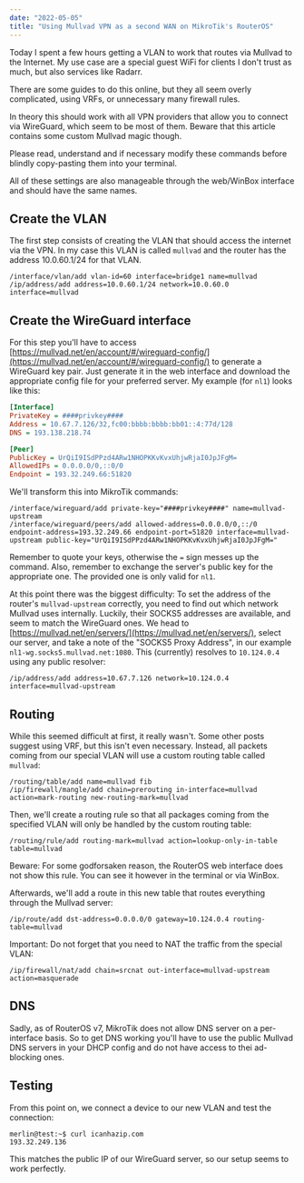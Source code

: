 ```yaml
---
date: "2022-05-05"
title: "Using Mullvad VPN as a second WAN on MikroTik's RouterOS"
---
```


Today I spent a few hours getting a VLAN to work that routes via Mullvad to the Internet. My use case are a special guest WiFi for clients I don't trust as much, but also services like Radarr.

There are some guides to do this online, but they all seem overly complicated, using VRFs, or unnecessary many firewall rules.

In theory this should work with all VPN providers that allow you to connect via WireGuard, which seem to be most of them. Beware that this article contains some custom Mullvad magic though.

Please read, understand and if necessary modify these commands before blindly copy-pasting them into your terminal.

All of these settings are also manageable through the web/WinBox interface and should have the same names.

## Create the VLAN

The first step consists of creating the VLAN that should access the internet via the VPN. In my case this VLAN is called `mullvad` and the router has the address 10.0.60.1/24 for that VLAN.

```console
/interface/vlan/add vlan-id=60 interface=bridge1 name=mullvad
/ip/address/add address=10.0.60.1/24 network=10.0.60.0 interface=mullvad
```

## Create the WireGuard interface

For this step you'll have to access [https://mullvad.net/en/account/#/wireguard-config/](https://mullvad.net/en/account/#/wireguard-config/) to generate a WireGuard key pair. Just generate it in the web interface and download the appropriate config file for your preferred server. My example (for `nl1`) looks like this:

```ini
[Interface]
PrivateKey = ####privkey####
Address = 10.67.7.126/32,fc00:bbbb:bbbb:bb01::4:77d/128
DNS = 193.138.218.74

[Peer]
PublicKey = UrQiI9ISdPPzd4ARw1NHOPKKvKvxUhjwRjaI0JpJFgM=
AllowedIPs = 0.0.0.0/0,::0/0
Endpoint = 193.32.249.66:51820
```

We'll transform this into MikroTik commands:

```console
/interface/wireguard/add private-key="####privkey####" name=mullvad-upstream
/interface/wireguard/peers/add allowed-address=0.0.0.0/0,::/0 endpoint-address=193.32.249.66 endpoint-port=51820 interface=mullvad-upstream public-key="UrQiI9ISdPPzd4ARw1NHOPKKvKvxUhjwRjaI0JpJFgM="
```

Remember to quote your keys, otherwise the `=` sign messes up the command. Also, remember to exchange the server's public key for the appropriate one. The provided one is only valid for `nl1`.

At this point there was the biggest difficulty: To set the address of the router's `mullvad-upstream` correctly, you need to find out which network Mullvad uses internally. Luckily, their SOCKS5 addresses are available, and seem to match the WireGuard ones. We head to [https://mullvad.net/en/servers/](https://mullvad.net/en/servers/), select our server, and take a note of the "SOCKS5 Proxy Address", in our example `nl1-wg.socks5.mullvad.net:1080`. This (currently) resolves to `10.124.0.4` using any public resolver:

```console
/ip/address/add address=10.67.7.126 network=10.124.0.4 interface=mullvad-upstream
```

## Routing

While this seemed difficult at first, it really wasn't. Some other posts suggest using VRF, but this isn't even necessary. Instead, all packets coming from our special VLAN will use a custom routing table called `mullvad`:

```console
/routing/table/add name=mullvad fib
/ip/firewall/mangle/add chain=prerouting in-interface=mullvad action=mark-routing new-routing-mark=mullvad
```

Then, we'll create a routing rule so that all packages coming from the specified VLAN will only be handled by the custom routing table:

```console
/routing/rule/add routing-mark=mullvad action=lookup-only-in-table table=mullvad
```

Beware: For some godforsaken reason, the RouterOS web interface does not show this rule. You can see it however in the terminal or via WinBox.

Afterwards, we'll add a route in this new table that routes everything through the Mullvad server:

```console
/ip/route/add dst-address=0.0.0.0/0 gateway=10.124.0.4 routing-table=mullvad
```

Important: Do not forget that you need to NAT the traffic from the special VLAN:

```console
/ip/firewall/nat/add chain=srcnat out-interface=mullvad-upstream action=masquerade
```

## DNS

Sadly, as of RouterOS v7, MikroTik does not allow DNS server on a per-interface basis. So to get DNS working you'll have to use the public Mullvad DNS servers in your DHCP config and do not have access to thei ad-blocking ones.

## Testing

From this point on, we connect a device to our new VLAN and test the connection:

```console
merlin@test:~$ curl icanhazip.com
193.32.249.136
```

This matches the public IP of our WireGuard server, so our setup seems to work perfectly.
